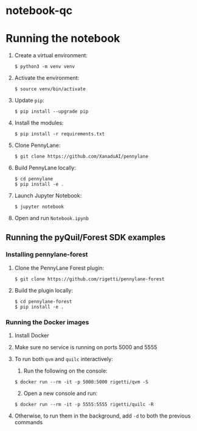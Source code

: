# notebook-qc

# Running the notebook

1. Create a virtual environment: 

	`$ python3 -m venv venv`

2. Activate the environment:

	`$ source venv/bin/activate`

3. Update `pip`:

	`$ pip install --upgrade pip`

4. Install the modules:

	`$ pip install -r requirements.txt`

5. Clone PennyLane:

	`$ git clone https://github.com/XanaduAI/pennylane`

6. Build PennyLane locally:

	```
	$ cd pennylane
	$ pip install -e .
	```

7. Launch Jupyter Notebook:

	`$ jupyter notebook`

8. Open and run `Notebook.ipynb`

## Running the pyQuil/Forest SDK examples

### Installing pennylane-forest

1. Clone the PennyLane Forest plugin:

	`$ git clone https://github.com/rigetti/pennylane-forest`

2. Build the plugin locally:

	```
	$ cd pennylane-forest
	$ pip install -e .
	```

### Running the Docker images

1. Install Docker
2. Make sure no service is running on ports 5000 and 5555
3. To run both `qvm` and `quilc` interactively:
	1. Run the following on the console:

	`$ docker run --rm -it -p 5000:5000 rigetti/qvm -S`

	2. Open a new console and run:

	`$ docker run --rm -it -p 5555:5555 rigetti/quilc -R`
4. Otherwise, to run them in the background, add `-d` to both the previous commands

